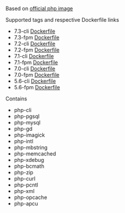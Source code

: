 Based on [official php image](https://hub.docker.com/_/php/)

Supported tags and respective Dockerfile links

* 7.3-cli [Dockerfile](https://github.com/goffyara/php-docker/blob/master/7.3/cli/Dockerfile)
* 7.3-fpm [Dockerfile](https://github.com/goffyara/php-docker/blob/master/7.3/fpm/Dockerfile)
* 7.2-cli [Dockerfile](https://github.com/goffyara/php-docker/blob/master/7.2/cli/Dockerfile)
* 7.2-fpm [Dockerfile](https://github.com/goffyara/php-docker/blob/master/7.2/fpm/Dockerfile)
* 7.1-cli [Dockerfile](https://github.com/goffyara/php-docker/blob/master/7.1/cli/Dockerfile)
* 7.1-fpm [Dockerfile](https://github.com/goffyara/php-docker/blob/master/7.1/fpm/Dockerfile)
* 7.0-cli [Dockerfile](https://github.com/goffyara/php-docker/blob/master/7.0/cli/Dockerfile)
* 7.0-fpm [Dockerfile](https://github.com/goffyara/php-docker/blob/master/7.0/fpm/Dockerfile)
* 5.6-cli [Dockerfile](https://github.com/goffyara/php-docker/blob/master/5.6/cli/Dockerfile)
* 5.6-fpm [Dockerfile](https://github.com/goffyara/php-docker/blob/master/5.6/fpm/Dockerfile)


Contains

* php-cli
* php-pgsql
* php-mysql
* php-gd
* php-imagick
* php-intl
* php-mbstring
* php-memcached
* php-xdebug
* php-bcmath
* php-zip
* php-curl
* php-pcntl
* php-xml
* php-opcache
* php-apcu